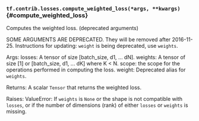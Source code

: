 ### `tf.contrib.losses.compute_weighted_loss(*args, **kwargs)` {#compute_weighted_loss}

Computes the weighted loss. (deprecated arguments)

SOME ARGUMENTS ARE DEPRECATED. They will be removed after 2016-11-25.
Instructions for updating:
`weight` is being deprecated, use `weights`.

  Args:
    losses: A tensor of size [batch_size, d1, ... dN].
    weights: A tensor of size [1] or [batch_size, d1, ... dK] where K < N.
    scope: the scope for the operations performed in computing the loss.
    weight: Deprecated alias for `weights`.

  Returns:
    A scalar `Tensor` that returns the weighted loss.

  Raises:
    ValueError: If `weights` is `None` or the shape is not compatible with
      `losses`, or if the number of dimensions (rank) of either `losses` or
      `weights` is missing.

